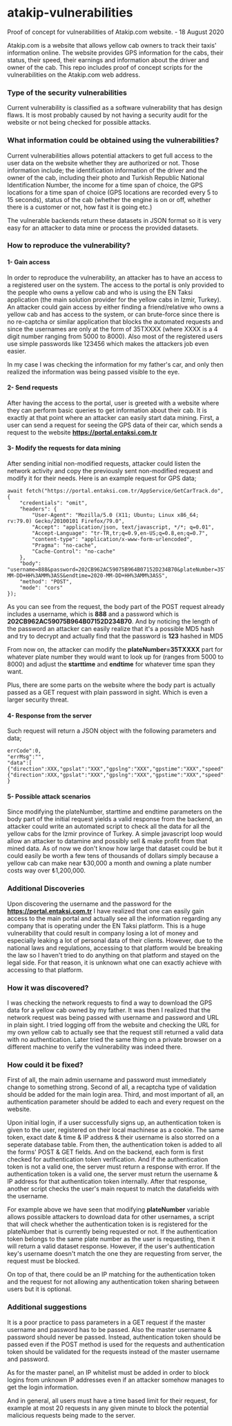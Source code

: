 # atakip-vulnerabilities
Proof of concept for vulnerabilities of Atakip.com website. - 18 August 2020

Atakip.com is a website that allows yellow cab owners to track their taxis' information online. The website provides GPS information for the cabs, their status, their speed, their earnings and information about the driver and owner of the cab. This repo includes proof of concept scripts for the vulnerabilities on the Atakip.com web address. 

### Type of the security vulnerabilities

Current vulnerability is classified as a software vulnerability that has design flaws. It is most probably caused by not having a security audit for the website or not being checked for possible attacks.

### What information could be obtained using the vulnerabilities?

Current vulnerabilities allows potential attackers to get full access to the user data on the website whether they are authorized or not. Those information include; the identification information of the driver and the owner of the cab, including their photo and Turkish Republic National Identification Number, the income for a time span of choice, the GPS locations for a time span of choice (GPS locations are recorded every 5 to 15 seconds), status of the cab (whether the engine is on or off, whether there is a customer or not, how fast it is going etc.)

The vulnerable backends return these datasets in JSON format so it is very easy for an attacker to data mine or process the provided datasets.

### How to reproduce the vulnerability?

#### 1- Gain access
In order to reproduce the vulnerability, an attacker has to have an access to a registered user on the system. The access to the portal is only provided to the people who owns a yellow cab and who is using the EN Taksi application (the main solution provider for the yellow cabs in Izmir, Turkey). An attacker could gain access by either finding a friend/relative who owns a yellow cab and has access to the system, or can brute-force since there is no re-captcha or similar application that blocks the automated requests and since the usernames are only at the form of 35TXXXX (where XXXX is a 4 digit number ranging from 5000 to 8000). Also most of the registered users use simple passwords like 123456 which makes the attackers job even easier.

In my case I was checking the information for my father's car, and only then realized the information was being passed visible to the eye.

#### 2- Send requests
After having the access to the portal, user is greeted with a website where they can perform basic queries to get information about their cab. It is exactly at that point where an attacker can easily start data mining. First, a user can send a request for seeing the GPS data of their car, which sends a request to the website **https://portal.entaksi.com.tr** 

#### 3- Modify the requests for data mining

After sending initial non-modified requests, attacker could listen the network activity and copy the previously sent non-modified request and modify it for their needs. Here is an example request for GPS data;

    await fetch("https://portal.entaksi.com.tr/AppService/GetCarTrack.do", {
        "credentials": "omit",
        "headers": {
            "User-Agent": "Mozilla/5.0 (X11; Ubuntu; Linux x86_64; rv:79.0) Gecko/20100101 Firefox/79.0",
            "Accept": "application/json, text/javascript, */*; q=0.01",
            "Accept-Language": "tr-TR,tr;q=0.9,en-US;q=0.8,en;q=0.7",
            "content-type": "application/x-www-form-urlencoded",
            "Pragma": "no-cache",
            "Cache-Control": "no-cache"
        },
        "body": "username=888&password=202CB962AC59075B964B07152D234B70&plateNumber=35TXXXX&starttime=2020-MM-DD+HH%3AMM%3ASS&endtime=2020-MM-DD+HH%3AMM%3ASS",
        "method": "POST",
        "mode": "cors"
    });
    
As you can see from the request, the body part of the POST request already includes a username, which is **888** and a password which is **202CB962AC59075B964B07152D234B70**. And by noticing the length of the password an attacker can easily realize that it's a possible MD5 hash and try to decrypt and actually find that the password is **123** hashed in MD5 

From now on, the attacker can modify the **plateNumber=35TXXXX** part for whatever plate number they would want to look up for (ranges from 5000 to 8000) and adjust the **starttime** and **endtime** for whatever time span they want.

Plus, there are some parts on the website where the body part is actually passed as a GET request with plain password in sight. Which is even a larger security threat.

#### 4- Response from the server

Such request will return a JSON object with the following parameters and data;

    errCode":0,
    "errMsg":"",
    "data":[
    {"direction":XXX,"gpslat":"XXX","gpslng":"XXX","gpstime":"XXX","speed":XXX,"state":XXX,"time":"XXX},
    {"direction":XXX,"gpslat":"XXX","gpslng":"XXX","gpstime":"XXX","speed":XXX,"state":XXX,"time":"XXX}]
    }
    
#### 5- Possible attack scenarios
    
Since modifying the plateNumber, starttime and endtime parameters on the body part of the initial request yields a valid response from the backend, an attacker could write an automated script to check all the data for all the yellow cabs for the Izmir province of Turkey. A simple javascript loop would allow an attacker to datamine and possibly sell & make profit from that mined data. As of now we don't know how large that dataset could be but it could easily be worth a few tens of thousands of dollars simply because a yellow cab can make near ₺30,000 a month and owning a plate number costs way over ₺1,200,000. 



### Additional Discoveries

Upon discovering the username and the password for the **https://portal.entaksi.com.tr** I have realized that one can easily gain access to the main portal and actually see all the information regarding any company that is operating under the EN Taksi platform. This is a huge vulnerability that could result in company losing a lot of money and especially leaking a lot of personal data of their clients. However, due to the national laws and regulations, accessing to that platform would be breaking the law so I haven't tried to do anything on that platform and stayed on the legal side. For that reason, it is unknown what one can exactly achieve with accessing to that platform.


### How it was discovered?

I was checking the network requests to find a way to download the GPS data for a yellow cab owned by my father. It was then I realized that the network request was being passed with username and password and URL in plain sight. I tried logging off from the website and checking the URL for my own yellow cab to actually see that the request still returned a valid data with no authentication. Later tried the same thing on a private browser on a different machine to verify the vulnerability was indeed there.

### How could it be fixed?

First of all, the main admin username and password must immediately change to something strong. Second of all, a recaptcha type of validation should be added for the main login area. Third, and most important of all, an authentication parameter should be added to each and every request on the website. 

Upon initial login, if a user successfully signs up, an authentication token is given to the user, registered on their local machinese as a cookie. The same token, exact date & time & IP address & their username is also storred on a seperate database table. From then, the authentication token is added to all the forms' POST & GET fields. And on the backend, each form is first checked for authentication token verification. And if the authentication token is not a valid one, the server must return a response with error. If the authentication token is a valid one, the server must return the username & IP address for that authentication token internally. After that response, another script checks the user's main request to match the datafields with the username.

For example above we have seen that modifying **plateNumber** variable allows possible attackers to download data for other usernames, a script that will check whether the authentication token is is registered for the plateNumber that is currently being requested or not. If the authentication token belongs to the same plate number as the user is requesting, then it will return a valid dataset response. However, if the user's authentication key's username doesn't match the one they are requesting from server, the request must be blocked. 

On top of that, there could be an IP matching for the authentication token and the request for not allowing any authentication token sharing between users but it is optional.


### Additional suggestions

It is a poor practice to pass parameters in a GET request if the master username and password has to be passed. Also the master username & password should never be passed. Instead, authentication token should be passed even if the POST method is used for the requests and authentication token should be validated for the requests instead of the master username and password.

As for the master panel, an IP whitelist must be added in order to block logins from unknown IP addresses even if an attacker somehow manages to get the login information. 

And in general, all users must have a time based limit for their request, for example at most 20 requests in any given minute to block the potential malicious requests being made to the server.

